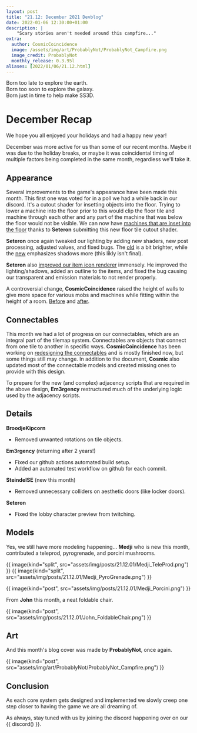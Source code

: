 ```yaml
---
layout: post
title: "21.12: December 2021 Devblog"
date: 2022-01-06 12:30:00+01:00
description: |
    "Scary stories aren't needed around this campfire..."
extra:
  author: CosmicCoincidence
  image: /assets/img/art/ProbablyNot/ProbablyNot_Campfire.png
  image_credit: ProbablyNot
  monthly_release: 0.3.95l
aliases: [2022/01/06/21.12.html]
---
```


Born too late to explore the earth.<br>
Born too soon to explore the galaxy.<br>
Born just in time to help make SS3D.

# December Recap

We hope you all enjoyed your holidays and had a happy new year!

December was more active for us than some of our recent months. Maybe it was due to the holiday breaks, or maybe it was coincidental timing of multiple factors being completed in the same month, regardless we'll take it. 

## Appearance

Several improvements to the game's appearance have been made this month. This first one was voted for in a poll we had a while back in our discord. It's a cutout shader for insetting objects into the floor. Trying to lower a machine into the floor prior to this would clip the floor tile and machine through each other and any part of the machine that was below the floor would not be visible. We can now have [machines that are inset into the floor](/assets/img/posts/21.12.01/FloorShader.png) thanks to **Seteron** submitting this new floor tile cutout shader.

**Seteron** once again tweaked our lighting by adding new shaders, new post processing, adjusted values, and fixed bugs. The [old](https://user-images.githubusercontent.com/38957910/146114991-d3cfd4ca-df31-432a-a6df-aecce69fadb0.PNG) is a bit brighter, while the [new](https://user-images.githubusercontent.com/38957910/146115003-5b76c603-3480-43cc-bd89-734df0795f26.PNG) emphasizes shadows more (this likly isn't final).

**Seteron** also [improved our item icon renderer](/assets/img/posts/21.12.01/ItemRender.png) immensely. He improved the lighting/shadows, added an outline to the items, and fixed the bug causing our transparent and emission materials to not render properly.

A controversial change, **CosmicCoincidence** raised the height of walls to give more space for various mobs and machines while fitting within the height of a room. [Before](https://user-images.githubusercontent.com/41941008/147019311-28dabad8-c6c8-40c7-803a-f80cad13ed3a.png) and [after](https://user-images.githubusercontent.com/41941008/147019002-c40195a7-3d6a-497d-ae73-52b97c443732.png).

## Connectables

This month we had a lot of progress on our connectables, which are an integral part of the tilemap system. Connectables are objects that connect from one tile to another in specific ways. **CosmicCoincidence** has been working on [redesigning the connectables](https://docs.google.com/document/d/1ful7_gIJo7e74i9LMQuYMpjZMH2V1aT90mwlrQ0hcgE/edit?usp=sharing) and is mostly finished now, but some things still may change. In addition to the document, **Cosmic** also updated most of the connectable models and created missing ones to provide with this design.

To prepare for the new (and complex) adjacency scripts that are required in the above design, **Em3rgency** restructured much of the underlying logic used by the adjacency scripts.

## Details

**BroodjeKipcorn**
- Removed unwanted rotations on tile objects.

**Em3rgency** (returning after 2 years!)
- Fixed our github actions automated build setup.
- Added an automated test workflow on github for each commit.

**SteindelSE** (new this month)
- Removed unnecessary colliders on aesthetic doors (like locker doors).

**Seteron**
- Fixed the lobby character preview from twitching.

## Models

Yes, we still have more modeling happening... **Medji** who is new this month, contributed a teleprod, pyrogrenade, and porcini mushrooms.

<div class='horizontal-2' markdown='1'>
  {{ image(kind="split", src="assets/img/posts/21.12.01/Medji_TeleProd.png") }}
  {{ image(kind="split", src="assets/img/posts/21.12.01/Medji_PyroGrenade.png") }}
</div>

{{ image(kind="post", src="assets/img/posts/21.12.01/Medji_Porcini.png") }}

From **John** this month, a neat foldable chair.

{{ image(kind="post", src="assets/img/posts/21.12.01/John_FoldableChair.png") }}

## Art

And this month's blog cover was made by **ProbablyNot**, once again.

{{ image(kind="post", src="assets/img/art/ProbablyNot/ProbablyNot_Campfire.png") }}

## Conclusion

As each core system gets designed and implemented we slowly creep one step closer to having the game we are all dreaming of.

As always, stay tuned with us by joining the discord happening over on our {{ discord() }}.
